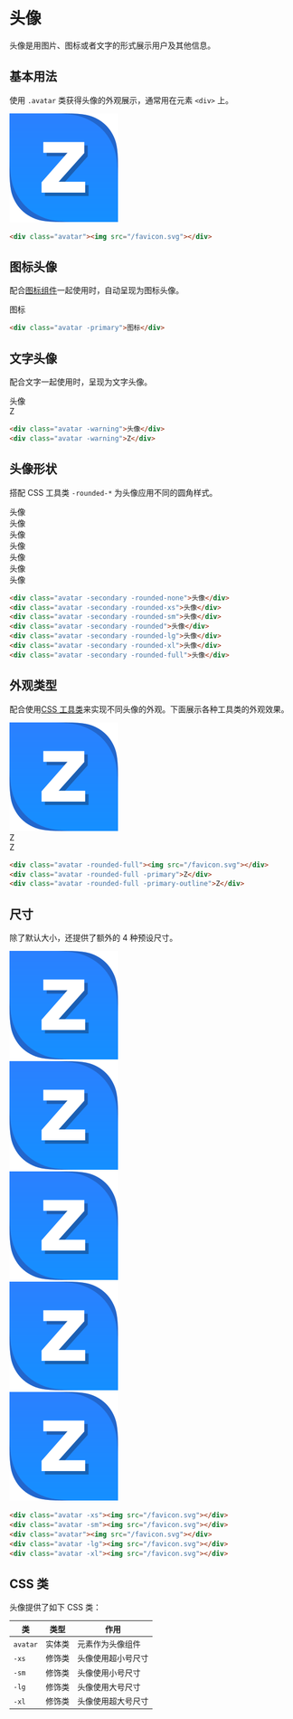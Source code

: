 # 头像

头像是用图片、图标或者文字的形式展示用户及其他信息。

## 基本用法

使用 `.avatar` 类获得头像的外观展示，通常用在元素 `<div>` 上。

<Example class="flex gap-4">
  <div class="avatar"><img src="/favicon.svg"></div>
</Example>

```html
<div class="avatar"><img src="/favicon.svg"></div>
```

## 图标头像

配合[图标组件](/lib/icon)一起使用时，自动呈现为图标头像。

<Example class="flex gap-4">
  <div class="avatar -primary">图标</div>
</Example>

```html
<div class="avatar -primary">图标</div>
```

## 文字头像

配合文字一起使用时，呈现为文字头像。

<Example class="flex gap-4 flex-wrap items-end">
  <div class="avatar -warning">头像</div>
  <div class="avatar -warning">Z</div>
</Example>

```html
<div class="avatar -warning">头像</div>
<div class="avatar -warning">Z</div>
```

## 头像形状

搭配 CSS 工具类 `-rounded-*` 为头像应用不同的圆角样式。

<Example class="flex gap-4 flex-wrap">
  <div class="avatar -secondary -rounded-none">头像</div>
  <div class="avatar -secondary -rounded-xs">头像</div>
  <div class="avatar -secondary -rounded-sm">头像</div>
  <div class="avatar -secondary -rounded">头像</div>
  <div class="avatar -secondary -rounded-lg">头像</div>
  <div class="avatar -secondary -rounded-xl">头像</div>
  <div class="avatar -secondary -rounded-full">头像</div>
</Example>

```html
<div class="avatar -secondary -rounded-none">头像</div>
<div class="avatar -secondary -rounded-xs">头像</div>
<div class="avatar -secondary -rounded-sm">头像</div>
<div class="avatar -secondary -rounded">头像</div>
<div class="avatar -secondary -rounded-lg">头像</div>
<div class="avatar -secondary -rounded-xl">头像</div>
<div class="avatar -secondary -rounded-full">头像</div>
```
## 外观类型

配合使用[CSS 工具类](/lib/utilities/)来实现不同头像的外观。下面展示各种工具类的外观效果。

<Example class="flex gap-4 flex-wrap">
  <div class="avatar -rounded-full"><img src="/favicon.svg"></div>
  <div class="avatar -rounded-full -primary">Z</div>
  <div class="avatar -rounded-full -primary-outline">Z</div>
</Example>

```html
<div class="avatar -rounded-full"><img src="/favicon.svg"></div>
<div class="avatar -rounded-full -primary">Z</div>
<div class="avatar -rounded-full -primary-outline">Z</div>
```

## 尺寸

除了默认大小，还提供了额外的 4 种预设尺寸。

<Example class="flex gap-4 flex-wrap items-end">
  <div class="avatar -xs"><img src="/favicon.svg"></div>
  <div class="avatar -sm"><img src="/favicon.svg"></div>
  <div class="avatar"><img src="/favicon.svg"></div>
  <div class="avatar -lg"><img src="/favicon.svg"></div>
  <div class="avatar -xl"><img src="/favicon.svg"></div>
</Example>

```html
<div class="avatar -xs"><img src="/favicon.svg"></div>
<div class="avatar -sm"><img src="/favicon.svg"></div>
<div class="avatar"><img src="/favicon.svg"></div>
<div class="avatar -lg"><img src="/favicon.svg"></div>
<div class="avatar -xl"><img src="/favicon.svg"></div>
```

## CSS 类

头像提供了如下 CSS 类：

| 类        | 类型           | 作用  |
| ------------- |:-------------:| ----- |
| `avatar`      | 实体类 | 元素作为头像组件 |
| `-xs`      | 修饰类      |   头像使用超小号尺寸 |
| `-sm`      | 修饰类      |   头像使用小号尺寸 |
| `-lg`      | 修饰类      |   头像使用大号尺寸 |
| `-xl`      | 修饰类      |   头像使用超大号尺寸 |
